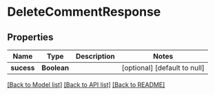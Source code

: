 # DeleteCommentResponse
## Properties

| Name | Type | Description | Notes |
|------------ | ------------- | ------------- | -------------|
| **sucess** | **Boolean** |  | [optional] [default to null] |

[[Back to Model list]](../README.md#documentation-for-models) [[Back to API list]](../README.md#documentation-for-api-endpoints) [[Back to README]](../README.md)

